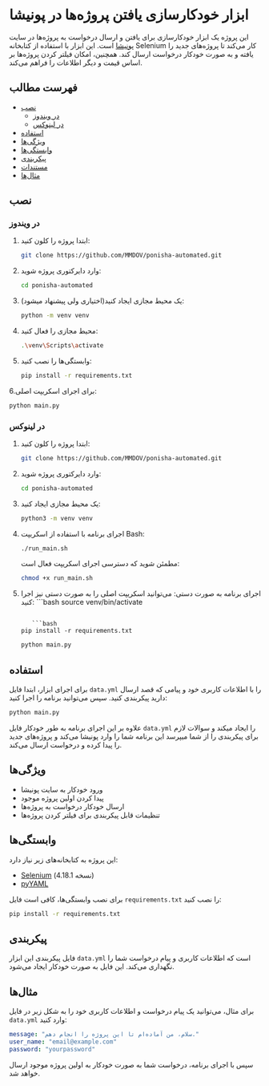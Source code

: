 
# ابزار خودکارسازی یافتن پروژه‌ها در پونیشا

این پروژه یک ابزار خودکارسازی برای یافتن و ارسال درخواست به پروژه‌ها در سایت [پونیشا](https://ponisha.ir) است. این ابزار با استفاده از کتابخانه Selenium کار می‌کند تا پروژه‌های جدید را یافته و به صورت خودکار درخواست ارسال کند. همچنین، امکان فیلتر کردن پروژه‌ها بر اساس قیمت و دیگر اطلاعات را فراهم می‌کند.

## فهرست مطالب
- [نصب](#نصب)
  - [در ویندوز](#در-ویندوز)
  - [در لینوکس](#در-لینوکس)
- [استفاده](#استفاده)
- [ویژگی‌ها](#ویژگی‌ها)
- [وابستگی‌ها](#وابستگی‌ها)
- [پیکربندی](#پیکربندی)
- [مستندات](#مستندات)
- [مثال‌ها](#مثال‌ها)

## نصب

### در ویندوز
1. ابتدا پروژه را کلون کنید:
   ```bash
   git clone https://github.com/MMDOV/ponisha-automated.git
   ```
2. وارد دایرکتوری پروژه شوید:
   ```bash
   cd ponisha-automated
   ```
3. یک محیط مجازی ایجاد کنید(اختیاری ولی پیشنهاد میشود):
   ```bash
   python -m venv venv
   ```
4. محیط مجازی را فعال کنید:
   ```bash
   .\venv\Scripts\activate
   ```
5. وابستگی‌ها را نصب کنید:
   ```bash
   pip install -r requirements.txt
   ```
6.برای اجرای اسکریپت اصلی:
   ```bash
   python main.py
   ```


### در لینوکس
1. ابتدا پروژه را کلون کنید:
   ```bash
   git clone https://github.com/MMDOV/ponisha-automated.git
   ```
2. وارد دایرکتوری پروژه شوید:
   ```bash
   cd ponisha-automated
   ```
3. یک محیط مجازی ایجاد کنید:
   ```bash
   python3 -m venv venv
   ```
4. اجرای برنامه با استفاده از اسکریپت Bash:
   ```bash
   ./run_main.sh
   ```

   مطمئن شوید که دسترسی اجرای اسکریپت فعال است:
   ```bash
   chmod +x run_main.sh
   ```

5. اجرای برنامه به صورت دستی:
   می‌توانید اسکریپت اصلی را به صورت دستی نیز اجرا کنید:
         ```bash
   source venv/bin/activate
   ```
   
      ```bash
   pip install -r requirements.txt
   ```
      
   ```bash
   python main.py
   ```

## استفاده
برای اجرای ابزار، ابتدا فایل `data.yml` را با اطلاعات کاربری خود و پیامی که قصد ارسال دارید پیکربندی کنید. سپس می‌توانید برنامه را اجرا کنید:
```bash
python main.py
```
علاوه بر این اجرای برنامه به طور خودکار فایل `data.yml` را ایجاد میکند و سوالات لازم برای پیکربندی را از شما میپرسد 
این برنامه شما را وارد پونیشا می‌کند و پروژه‌های جدید را پیدا کرده و درخواست ارسال می‌کند.

## ویژگی‌ها
- ورود خودکار به سایت پونیشا
- پیدا کردن اولین پروژه موجود
- ارسال خودکار درخواست به پروژه‌ها
- تنظیمات قابل پیکربندی برای فیلتر کردن پروژه‌ها

## وابستگی‌ها
این پروژه به کتابخانه‌های زیر نیاز دارد:
- [Selenium](https://selenium.dev) (نسخه 4.18.1)
- [pyYAML](https://pyyaml.org)

برای نصب وابستگی‌ها، کافی است فایل `requirements.txt` را نصب کنید:
```bash
pip install -r requirements.txt
```

## پیکربندی
فایل پیکربندی این ابزار `data.yml` است که اطلاعات کاربری و پیام درخواست شما را نگهداری می‌کند. این فایل به صورت خودکار ایجاد می‌شود.


## مثال‌ها
برای مثال، می‌توانید یک پیام درخواست و اطلاعات کاربری خود را به شکل زیر در فایل `data.yml` وارد کنید:
```yaml
message: "سلام، من آماده‌ام تا این پروژه را انجام دهم."
user_name: "email@example.com"
password: "yourpassword"
```

سپس با اجرای برنامه، درخواست شما به صورت خودکار به اولین پروژه موجود ارسال خواهد شد.
